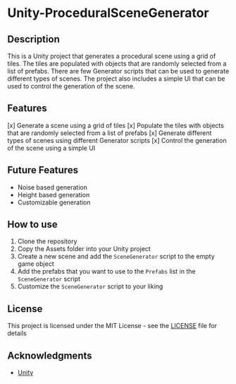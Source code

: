 # Unity-ProceduralSceneGenerator

## Description

This is a Unity project that generates a procedural scene using a grid of tiles. The tiles are populated with objects that are randomly selected from a list of prefabs. There are few Generator scripts that can be used to generate different types of scenes. The project also includes a simple UI that can be used to control the generation of the scene.

## Features

[x] Generate a scene using a grid of tiles
[x] Populate the tiles with objects that are randomly selected from a list of prefabs
[x] Generate different types of scenes using different Generator scripts
[x] Control the generation of the scene using a simple UI

## Future Features

- Noise based generation
- Height based generation
- Customizable generation

## How to use

1. Clone the repository
2. Copy the Assets folder into your Unity project
3. Create a new scene and add the `SceneGenerator` script to the empty game object
4. Add the prefabs that you want to use to the `Prefabs` list in the `SceneGenerator` script
5. Customize the `SceneGenerator` script to your liking

## License

This project is licensed under the MIT License - see the [LICENSE](LICENSE) file for details

## Acknowledgments

- [Unity](https://unity.com/)
